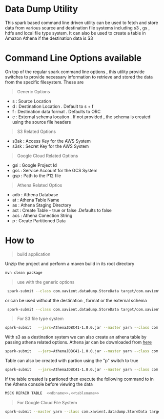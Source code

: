 # Data Dump Utility

This spark based command line driven utility can be used to fetch  and store data from various source and destination file systems including s3 , gs , hdfs
and local file type system. 
It can also be used to create a table in Amazon Athena if the destination data is S3


# Command Line Options available
  On top of the regular spark command line options , this utility provide switches to provide necessary information to retrieve and stored  the data from the specific  filesystem. These are 
  
  > Generic Options
 -  s    :  Source  Location
 -  d    : Destination Location . Default  to s + f
 -  f    : Destination data format . Defaults to ORC
 -  e    : External schema location . If not provided , the schema is created using the  source file headers
 
> S3 Related Options  
-   s3ak : Access Key for the  AWS System
-   s3sk :  Secret Key for the  AWS System


> Google Cloud Related Options
-   gsi :   Google Project Id
-   gss :   Service Account for the  GCS System
-   gsp : Path to the P12 file

>Athena  Related Optios
-   adb :   Athena Database
-   at :    Athena Table Name
-   as  :   Athena Staging Directory
-   act :   Create Table - true or false  .Defaults to false
-   acs :   Athena Conection String
-   p : Create Partitioned Data


# How to
 >  build application
 
 Unzip the project and perform a maven build in its root directory
 
 ```sh
 mvn clean package
 ```
 
 > use with the generic options
 
 ```sh
  spark-submit --class com.xavient.datadump.StoreData target/com.xavient.datadump.StoreData DataDumpUtility-0.0.1-SNAPSHOT-jar-with-dependencies.jar -s test.csv -f parquet -d destinationDirectory -e hdfs://<<pathToExternalSchema
```
 or can be used without the destination , format or the external schema
 ```sh
  spark-submit --class com.xavient.datadump.StoreData target/com.xavient.datadump.StoreData DataDumpUtility-0.0.1-SNAPSHOT-jar-with-dependencies.jar -s test.csv
```

>For S3 file type system 
```sh
spark-submit   --jars=AthenaJDBC41-1.0.0.jar --master yarn --class com.xavient.datadump.StoreData DataDumpUtility-0.0.1-SNAPSHOT-jar-with-dependencies.jar  -s clientdata   -d s3://<<bucketPath>>  -s3ak <<AccessKey>>  -s3sk <<SecretKey> 
```

With s3 as a destination system we can also create an athena table by passing athena related options. Athena  jar can be downloaded from [here](https://s3.amazonaws.com/athena-downloads/drivers/AthenaJDBC41-1.0.0.jar)

```sh
spark-submit   --jars=AthenaJDBC41-1.0.0.jar --master yarn --class com.xavient.datadump.StoreData DataDumpUtility-0.0.1-SNAPSHOT-jar-with-dependencies.jar  -s clientdata   -d s3://<<bucketPath>>  -s3ak <<AccessKey>>  -s3sk <<SecretKey>  -act true -at <<table_name>> -adb <<Existing_dbname_name>> -acs jdbc:awsathena://<<Athena URL>>:443/ -as s3://<<temp_bucketPath>> 
```

Table can also be created with partion using the "p" switch to true
```sh
spark-submit   --jars=AthenaJDBC41-1.0.0.jar --master yarn --class com.xavient.datadump.StoreData DataDumpUtility-0.0.1-SNAPSHOT-jar-with-dependencies.jar  -s clientdata   -d s3://<<bucketPath>>  -s3ak <<AccessKey>>  -s3sk <<SecretKey>  -act true -at finalTest -adb sampledb -acs jdbc:awsathena://<<Athena URL>>:443/ -as s3://<<temp_bucketPath>> -p true
```

If the table created is partioned then execute the following command to in the Athena console before viewing the data
```sh
MSCK REPAIR TABLE  <<dbname>>.<<tablename>>
```

> For Google Cloud File System

```sh
spark-submit --master yarn --class com.xavient.datadump.StoreData target/DataDumpUtility-0.0.1-SNAPSHOT-jar-with-dependencies.jar  -s clientdata   -d gs://<<destination>>  -gsi <<google project id >>  -gss <<google service account>> -gsp <<path to .p12 file >> -f parquet
```
